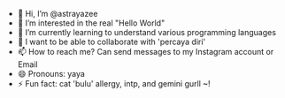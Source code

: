 - 👋 Hi, I’m @astrayazee
- 👀 I’m interested in the real "Hello World"
- 🌱 I’m currently learning to understand various programming languages
- 💞️ I want to be able to collaborate with 'percaya diri'
- 📫 How to reach me? Can send messages to my Instagram account or Email
- 😄 Pronouns: yaya
- ⚡ Fun fact: cat 'bulu' allergy, intp, and gemini gurll ~!

<!---
astrayazee/astrayazee is a ✨ special ✨ repository because its `README.md` (this file) appears on your GitHub profile.
You can click the Preview link to take a look at your changes.
--->
